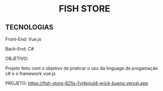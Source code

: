 <H1 align="center"> FISH STORE </H1>


<h2>TECNOLOGIAS</h2>

<p>Front-End: Vue.js</p>
<p>Back-End: C#</p>



OBJETIVO:


Projeto feito com o objetivo de praticar o uso da linguage de progamação c# e o framework vue.js




PROJETO:
https://fish-store-625s-fvt4pjcd4-erick-bueno.vercel.app
